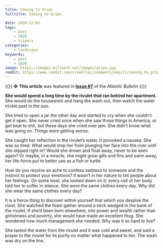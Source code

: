 ```yaml
---
title: Coming to Grips
fulltitle: Coming to Grips

date: 2020-12-01
tags:
    - post
    - 2020
    - tzipora
categories:
    - landscape
keywords:
    - post
    - 2020
image: https://images.millmint.net/images/grips.jpg
reddit: https://www.reddit.com/r/vekllei/comments/k4pcll/coming_to_grips/
---
```


{{<hint>}}
❖ **This article** was featured in [**Issue #7**](/news/bulletin/2020/7) of the *Atlantic Bulletin*
{{</hint>}}

**She would spend a long time by the rivulet that ran behind her apartment.** She would do the housework and hang the wash out, then watch the water trickle past in the sun.

She tried to open a jar the other day and started to cry when she couldn’t get it open. She never cried once when she saw those things in America, or got beat to shit, but these days she cried over jam. She didn’t know what was going on. Things were getting worse.

She caught her reflection in the rivulet’s water. It provoked a nausea. She was so tired. What would stop her from plunging her face into the river until she slipped right in? Would she drown and float away, never to be seen again? Or maybe, in a miracle, she might grow gills and fins and swim away, her life-force put to better use as a fish or turtle.

How do you resolve an ache to confess sadness to someone and the instinct to protect your emotions? It wasn’t in her nature to tell people about her feelings. On some level, she looked down on it; every cell of her body told her to suffer in silence. She wore the same clothes every day. Why did she wear the same clothes every day?

It is a fierce thing to discover within yourself that which you despise the most. She watched the foam gather around a stick wedged in the bank of the rivulet. If she’d been born elsewhere, into power and wealth rather than girlishness and poverty, she would have made an excellent thug. She wondered how much management she needed. Why was it so hard to live?

She tasted the water from the rivulet and it was cold and sweet, and said a prayer to the rivulet for its purity no matter what happened to her. The wash was dry on the line.
